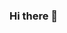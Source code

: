 ### Hi there 👋
<!--[![Anurag's github stats](https://github-readme-stats.vercel.app/api?username=parkchanwoong)](https://github.com/anuraghazra/github-readme-stats) -->
<!--
**parkchanwoong/parkchanwoong** is a ✨ _special_ ✨ repository because its `README.md` (this file) appears on your GitHub profile.

Here are some ideas to get you started:

- 🔭 I’m currently working on ...
- 🌱 I’m currently learning ...
- 👯 I’m looking to collaborate on ...
- 🤔 I’m looking for help with ...
- 💬 Ask me about ...
- 📫 How to reach me: ...
- 😄 Pronouns: ...
- ⚡ Fun fact: ...
-->
